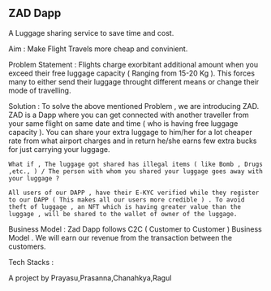 ## ZAD Dapp 
A Luggage sharing service to save time and cost.

Aim : Make Flight Travels more cheap and convinient.

Problem Statement : Flights charge exorbitant additional amount when you exceed their free luggage capacity ( Ranging from 15-20 Kg ). This forces many to either send their luggage throught different means or change their mode of travelling.

Solution : To solve the above mentioned Problem , we are introducing ZAD. ZAD is a Dapp where you can get connected with another traveller from your same flight on same date and time ( who is having free luggage capacity ). You can share your extra luggage to him/her for a lot cheaper rate from what airport charges and in return he/she earns few extra bucks for just carrying your luggage.

    What if , The luggage got shared has illegal items ( like Bomb , Drugs ,etc., ) / The person with whom you shared your luggage goes away with your luggage ?
    
    All users of our DAPP , have their E-KYC verified while they register to our DAPP ( This makes all our users more credible ) . To avoid theft of luggage , an NFT which is having greater value than the luggage , will be shared to the wallet of owner of the luggage.

Business Model : Zad Dapp follows C2C ( Customer to Customer ) Business Model . We will earn our revenue from the transaction between the customers.

Tech Stacks :



A project by Prayasu,Prasanna,Chanahkya,Ragul
